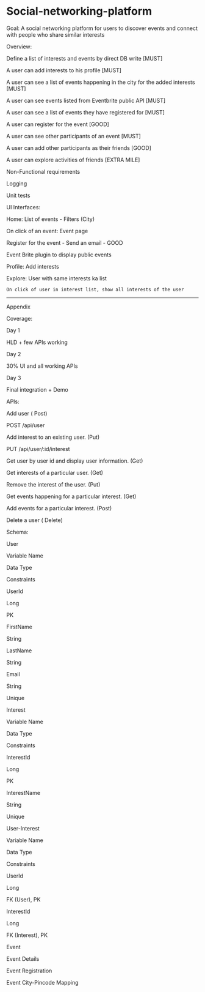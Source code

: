 # Social-networking-platform
Goal:
A social networking platform for users to discover events and connect with people who share similar interests

Overview:

Define a list of interests and events by direct DB write [MUST]

A user can add interests to his profile [MUST]

A user can see a list of events happening in the city for the added interests [MUST]

A user can see events listed from Eventbrite public API [MUST]

A user can see a list of events they have registered for [MUST]

A user can register for the event [GOOD]

A user can see other participants of an event [MUST]

A user can add other participants as their friends [GOOD]

A user can explore activities of friends [EXTRA MILE]

Non-Functional requirements

Logging

Unit tests

UI Interfaces:

Home: List of events - Filters (City)

On click of an event: Event page

Register for the event - Send an email - GOOD

Event Brite plugin to display public events

Profile: Add interests 

Explore: User with same interests ka list

	On click of user in interest list, show all interests of the user


----------------------------------------------------------------------------------------------------------------------------------




Appendix

Coverage:


Day 1

HLD + few APIs working

Day 2

30% UI and all working APIs

Day 3

Final integration + Demo



APIs:

Add user ( Post)

POST /api/user

Add interest to an existing user. (Put)

PUT /api/user/:id/interest

Get user by user id and display user information. (Get)

Get interests of a particular user. (Get)

Remove the interest of the user. (Put)

Get events happening for a particular interest. (Get)

Add events for a particular interest. (Post)

Delete a user ( Delete)

Schema:

User


Variable Name

Data Type

Constraints

UserId

Long

PK

FirstName

String



LastName

String



Email

String

Unique



Interest


Variable Name

Data Type

Constraints

InterestId

Long

PK

InterestName

String

Unique



User-Interest


Variable Name

Data Type

Constraints

UserId

Long

FK (User), PK

InterestId

Long

FK (Interest), PK



Event

Event Details

Event Registration

Event City-Pincode Mapping



